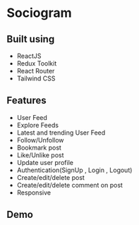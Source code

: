 
# Sociogram


## Built using

- ReactJS
- Redux Toolkit
- React Router
- Tailwind CSS


## Features

* User Feed
* Explore Feeds
* Latest and trending User Feed
* Follow/Unfollow
* Bookmark post
* Like/Unlike post
* Update user profile
* Authentication(SignUp , Login , Logout)
* Create/edit/delete post
* Create/edit/delete comment on post
* Responsive

## Demo
